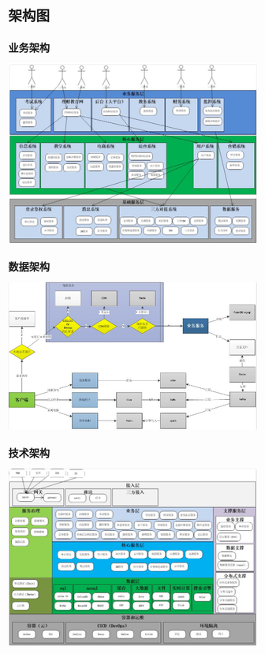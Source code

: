 # 架构图

## 业务架构
![bussiness.png](docs/images/bussiness-structure.png)

## 数据架构
![data.png](docs/images/data-structure.png)

## 技术架构
![technology.png](docs/images/technology-structure.png)